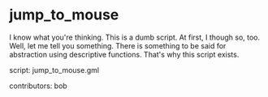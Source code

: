 jump_to_mouse
=============

I know what you're thinking. This is a dumb script. At first, I though 
so, too. Well, let me tell you something. There is something to be said 
for abstraction using descriptive functions. That's why this script exists.

script: jump_to_mouse.gml

contributors: bob
